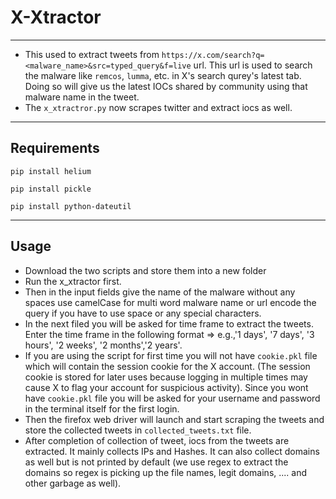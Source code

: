# X-Xtractor
---

- This used to extract tweets from `https://x.com/search?q=<malware_name>&src=typed_query&f=live` url. This url is used to search the malware like `remcos`, `lumma`, etc. in X's search qurey's latest tab. Doing so will give us the latest IOCs shared by community using that malware name in the tweet.
- The `x_xtractror.py` now scrapes twitter and extract iocs as well.
---
## Requirements

```
pip install helium
```

```
pip install pickle
```

```
pip install python-dateutil
```

---
## Usage
- Download the two scripts and store them into a new folder
- Run the x_xtractor first.
- Then in the input fields give the name of the malware without any spaces use camelCase for multi word malware name or url encode the query if you have to use space or any special characters.
- In the next filed you will be asked for time frame to extract the tweets. Enter the time frame in the following format => e.g.,'1 days', '7 days', '3 hours', '2 weeks', '2 months','2 years'.
- If you are using the script for first time you will not have `cookie.pkl` file which will contain the session cookie for the X account. (The session cookie is stored for later uses because logging in multiple times may cause X to flag your account for suspicious activity). Since you wont have `cookie.pkl` file you will be asked for your username and password in the terminal itself for the first login.
- Then the firefox web driver will launch and start scraping the tweets and store the collected tweets in `collected_tweets.txt` file.
- After completion of collection of tweet, iocs from the tweets are extracted. It mainly collects IPs and Hashes. It can also collect domains as well but is not printed by default (we use regex to extract the domains so regex is picking up the file names, legit domains, .... and other garbage as well).
